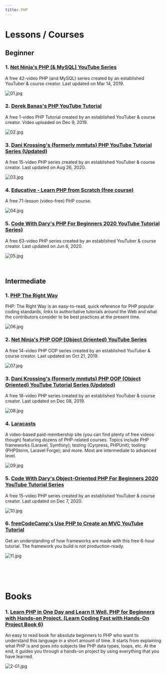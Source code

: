 ```yaml
---
title: PHP
---
```


# Lessons / Courses

## Beginner

### 1. [Net Ninja's PHP (& MySQL) YouTube Series](https://www.youtube.com/playlist?list=PL4cUxeGkcC9gksOX3Kd9KPo-O68ncT05o)

A free 42-video PHP (and MySQL) series created by an established YouTuber & course creator. Last updated on Mar 14, 2019.

![01.jpg](https://cdn.hashnode.com/res/hashnode/image/upload/v1633350002243/PB6TVZZEV.jpeg)

### 2. [Derek Banas's PHP YouTube Tutorial](https://youtu.be/NihZYkNpslE)

A free 1-video PHP Tutorial created by an established YouTuber & course creator. Video uploaded on Dec 9, 2019.

![02.jpg](https://cdn.hashnode.com/res/hashnode/image/upload/v1633350206170/5lBH2nfmg.jpeg)

### 3. [Dani Krossing's (formerly mmtuts) PHP YouTube Tutorial Series (Updated)](https://www.youtube.com/playlist?list=PL0eyrZgxdwhxhsuT_QAqfi-NNVAlV4WIP)

A free 15-video PHP series created by an established YouTuber & course creator. Last updated on Aug 26, 2020.

![03.jpg](https://cdn.hashnode.com/res/hashnode/image/upload/v1633350640894/LEnZ7mtqZ.jpeg)

### 4. [Educative - Learn PHP from Scratch (free course)](https://www.educative.io/courses/learn-php-from-scratch)

A free 71-lesson (video-free) PHP course.

![04.jpg](https://cdn.hashnode.com/res/hashnode/image/upload/v1633351016188/1UFK7XR7H.jpeg)

### 5. [Code With Dary's PHP For Beginners 2020 YouTube Tutorial Series)](https://www.youtube.com/playlist?list=PLFHz2csJcgk_fFEWydZJLiXpc9nB1qfpi)

A free 63-video PHP series created by an established YouTuber & course creator. Last updated on Jun 6, 2020.

![05.jpg](https://cdn.hashnode.com/res/hashnode/image/upload/v1633351175209/GeNOrxXxs.jpeg)

<br />

## Intermediate

### 1. [PHP The Right Way](https://phptherightway.com)

PHP: The Right Way is an easy-to-read, quick reference for PHP popular coding standards, links to authoritative tutorials around the Web and what the contributors consider to be best practices at the present time.

![06.jpg](https://cdn.hashnode.com/res/hashnode/image/upload/v1633351646679/TP10nQeMU.jpeg)

### 2. [Net Ninja's PHP OOP (Object Oriented) YouTube Series](https://www.youtube.com/playlist?list=PL4cUxeGkcC9hNpT-yVAYxNWOmxjxL51Hy)

A free 14-video PHP OOP series created by an established YouTuber & course creator. Last updated on Oct 21, 2019.

![07.jpg](https://cdn.hashnode.com/res/hashnode/image/upload/v1633351803565/Y2AhxG3Ks.jpeg)

### 3. [Dani Krossing's (formerly mmtuts) PHP OOP (Object Oriented) YouTube Tutorial Series (Updated)](https://www.youtube.com/playlist?list=PL0eyrZgxdwhypQiZnYXM7z7-OTkcMgGPh)

A free 18-video PHP series created by an established YouTuber & course creator. Last updated on Dec 08, 2019.

![08.jpg](https://cdn.hashnode.com/res/hashnode/image/upload/v1633351942526/GbDyiwK3p.jpeg)

### 4. [Laracasts](https://www.laracasts.com)

A video-based paid-membership site (you can find plenty of free videos though) featuring dozens of PHP-related courses. Topics include PHP frameworks (Laravel, Symfony); testing (Cyrpress, PHPUnit); tooling (PHPStorm, Laravel Forge); and more. Most are intermediate to advanced level.

![09.jpg](https://cdn.hashnode.com/res/hashnode/image/upload/v1633352035366/EYLUWijd5q.jpeg)

### 5. [Code With Dary's Object-Oriented PHP For Beginners 2020 YouTube Tutorial Series](https://www.youtube.com/playlist?list=PLFHz2csJcgk-7hgKrjUa_IP5YCLE4vJhV)

A free 15-video PHP series created by an established YouTuber & course creator. Last updated on Dec 7, 2020.

![10.jpg](https://cdn.hashnode.com/res/hashnode/image/upload/v1633352525201/KYpt-hBPI.jpeg)

### 6. [freeCodeCamp's Use PHP to Create an MVC YouTube Tutorial](https://www.youtube.com/watch?v=6ERdu4k62wI)

Get an understanding of how frameworks are made with this free 6-hour tutorial. The framework you build is not production-ready.

![11.jpg](https://cdn.hashnode.com/res/hashnode/image/upload/v1633352673024/J6UtZDrq9.jpeg)



<br />
<br />
<br />

# Books

### 1. [Learn PHP in One Day and Learn It Well. PHP for Beginners with Hands-on Project. (Learn Coding Fast with Hands-On Project Book 6)](https://www.amazon.com/PHP-Beginners-Hands-Project-Project-ebook/dp/B08BK7PPT2)

An easy to read book for absolute beginners to PHP who want to understand this language in a short amount of time. It starts from explaining what PHP is and goes into subjects like PHP data types, loops, etc. At the end, it guides you through a hands-on project by using everything that you have learned.

![2-01.jpg](https://cdn.hashnode.com/res/hashnode/image/upload/v1633351357372/lYhOcSzB3.jpeg)
